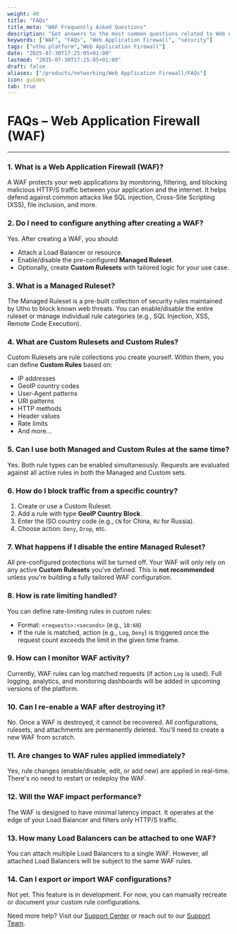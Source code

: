```yaml
---
weight: 40
title: "FAQs"
title_meta: "WAF Frequently Asked Questions"
description: "Get answers to the most common questions related to Web Application Firewall (WAF) on Utho Cloud."
keywords: ["WAF", "FAQs", "Web Application Firewall", "security"]
tags: ["utho platform","Web Application Firewall"]
date: "2025-07-30T17:25:05+01:00"
lastmod: "2025-07-30T17:25:05+01:00"
draft: false 
aliases: ["/products/networking/Web Application Firewall/FAQs"]
icon: guides
tab: true
---
```

# **FAQs – Web Application Firewall (WAF)**

---

### **1. What is a Web Application Firewall (WAF)?**

A WAF protects your web applications by monitoring, filtering, and blocking malicious HTTP/S traffic between your application and the internet. It helps defend against common attacks like SQL injection, Cross-Site Scripting (XSS), file inclusion, and more.

### **2. Do I need to configure anything after creating a WAF?**

Yes. After creating a WAF, you should:

- Attach a Load Balancer or resource.
- Enable/disable the pre-configured **Managed Ruleset**.
- Optionally, create **Custom Rulesets** with tailored logic for your use case.

### **3. What is a Managed Ruleset?**

The Managed Ruleset is a pre-built collection of security rules maintained by Utho to block known web threats. You can enable/disable the entire ruleset or manage individual rule categories (e.g., SQL Injection, XSS, Remote Code Execution).

### **4. What are Custom Rulesets and Custom Rules?**

Custom Rulesets are rule collections you create yourself. Within them, you can define **Custom Rules** based on:

- IP addresses
- GeoIP country codes
- User-Agent patterns
- URI patterns
- HTTP methods
- Header values
- Rate limits
- And more...

### **5. Can I use both Managed and Custom Rules at the same time?**

Yes. Both rule types can be enabled simultaneously. Requests are evaluated against all active rules in both the Managed and Custom sets.

### **6. How do I block traffic from a specific country?**

1. Create or use a Custom Ruleset.
2. Add a rule with type **GeoIP Country Block**.
3. Enter the ISO country code (e.g., `CN` for China, `RU` for Russia).
4. Choose action: `Deny`, `Drop`, etc.

### **7. What happens if I disable the entire Managed Ruleset?**

All pre-configured protections will be turned off. Your WAF will only rely on any active **Custom Rulesets** you’ve defined. This is **not recommended** unless you're building a fully tailored WAF configuration.

### **8. How is rate limiting handled?**

You can define rate-limiting rules in custom rules:

- Format: `<requests>:<seconds>` (e.g., `10:60`)
- If the rule is matched, action (e.g., `Log`, `Deny`) is triggered once the request count exceeds the limit in the given time frame.

### **9. How can I monitor WAF activity?**

Currently, WAF rules can log matched requests (if action `Log` is used). Full logging, analytics, and monitoring dashboards will be added in upcoming versions of the platform.

### **10. Can I re-enable a WAF after destroying it?**

No. Once a WAF is destroyed, it cannot be recovered. All configurations, rulesets, and attachments are permanently deleted. You'll need to create a new WAF from scratch.

### **11. Are changes to WAF rules applied immediately?**

Yes, rule changes (enable/disable, edit, or add new) are applied in real-time. There's no need to restart or redeploy the WAF.

### **12. Will the WAF impact performance?**

The WAF is designed to have minimal latency impact. It operates at the edge of your Load Balancer and filters only HTTP/S traffic.

### **13. How many Load Balancers can be attached to one WAF?**

You can attach multiple Load Balancers to a single WAF. However, all attached Load Balancers will be subject to the same WAF rules.

### **14. Can I export or import WAF configurations?**

Not yet. This feature is in development. For now, you can manually recreate or document your custom rule configurations.

Need more help? Visit our [Support Center](https://support.utho.com) or reach out to our [Support Team](mailto:support@utho.com).
